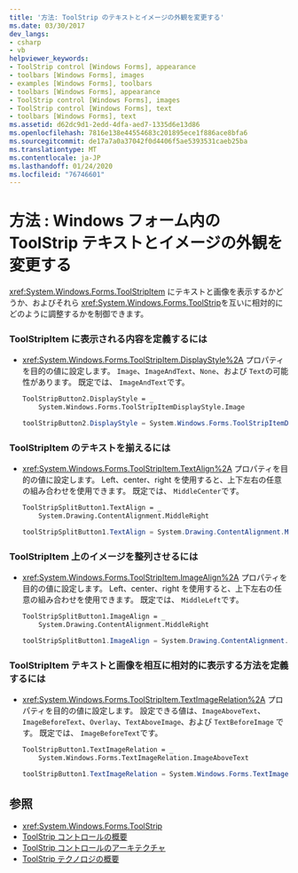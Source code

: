 ```yaml
---
title: '方法: ToolStrip のテキストとイメージの外観を変更する'
ms.date: 03/30/2017
dev_langs:
- csharp
- vb
helpviewer_keywords:
- ToolStrip control [Windows Forms], appearance
- toolbars [Windows Forms], images
- examples [Windows Forms], toolbars
- toolbars [Windows Forms], appearance
- ToolStrip control [Windows Forms], images
- ToolStrip control [Windows Forms], text
- toolbars [Windows Forms], text
ms.assetid: d62dc9d1-2edd-4dfa-aed7-1335d6e13d86
ms.openlocfilehash: 7816e138e44554683c201895ece1f886ace8bfa6
ms.sourcegitcommit: de17a7a0a37042f0d4406f5ae5393531caeb25ba
ms.translationtype: MT
ms.contentlocale: ja-JP
ms.lasthandoff: 01/24/2020
ms.locfileid: "76746601"
---
```

# <a name="how-to-change-the-appearance-of-toolstrip-text-and-images-in-windows-forms"></a>方法 : Windows フォーム内の ToolStrip テキストとイメージの外観を変更する
<xref:System.Windows.Forms.ToolStripItem> にテキストと画像を表示するかどうか、およびそれら <xref:System.Windows.Forms.ToolStrip>を互いに相対的にどのように調整するかを制御できます。  
  
### <a name="to-define-what-is-displayed-on-a-toolstripitem"></a>ToolStripItem に表示される内容を定義するには  
  
- <xref:System.Windows.Forms.ToolStripItem.DisplayStyle%2A> プロパティを目的の値に設定します。 `Image`、`ImageAndText`、`None`、および `Text`の可能性があります。 既定では、 `ImageAndText`です。  
  
    ```vb  
    ToolStripButton2.DisplayStyle = _  
        System.Windows.Forms.ToolStripItemDisplayStyle.Image  
    ```  
  
    ```csharp  
    toolStripButton2.DisplayStyle = System.Windows.Forms.ToolStripItemDisplayStyle.Image;  
    ```  
  
### <a name="to-align-text-on-a-toolstripitem"></a>ToolStripItem のテキストを揃えるには  
  
- <xref:System.Windows.Forms.ToolStripItem.TextAlign%2A> プロパティを目的の値に設定します。 Left、center、right を使用すると、上下左右の任意の組み合わせを使用できます。 既定では、 `MiddleCenter`です。  
  
    ```vb  
    ToolStripSplitButton1.TextAlign = _  
        System.Drawing.ContentAlignment.MiddleRight  
    ```  
  
    ```csharp  
    toolStripSplitButton1.TextAlign = System.Drawing.ContentAlignment.MiddleRight;  
    ```  
  
### <a name="to-align-an-image-on-a-toolstripitem"></a>ToolStripItem 上のイメージを整列させるには  
  
- <xref:System.Windows.Forms.ToolStripItem.ImageAlign%2A> プロパティを目的の値に設定します。 Left、center、right を使用すると、上下左右の任意の組み合わせを使用できます。 既定では、 `MiddleLeft`です。  
  
    ```vb  
    ToolStripSplitButton1.ImageAlign = _  
        System.Drawing.ContentAlignment.MiddleRight  
    ```  
  
    ```csharp  
    toolStripSplitButton1.ImageAlign = System.Drawing.ContentAlignment.MiddleRight;  
    ```  
  
### <a name="to-define-how-toolstripitem-text-and-images-are-displayed-relative-to-each-other"></a>ToolStripItem テキストと画像を相互に相対的に表示する方法を定義するには  
  
- <xref:System.Windows.Forms.ToolStripItem.TextImageRelation%2A> プロパティを目的の値に設定します。 設定できる値は、`ImageAboveText`、`ImageBeforeText`、`Overlay`、`TextAboveImage`、および `TextBeforeImage` です。 既定では、 `ImageBeforeText`です。  
  
    ```vb  
    ToolStripButton1.TextImageRelation = _  
        System.Windows.Forms.TextImageRelation.ImageAboveText  
    ```  
  
    ```csharp  
    toolStripButton1.TextImageRelation = System.Windows.Forms.TextImageRelation.ImageAboveText;  
    ```  
  
## <a name="see-also"></a>参照

- <xref:System.Windows.Forms.ToolStrip>
- [ToolStrip コントロールの概要](toolstrip-control-overview-windows-forms.md)
- [ToolStrip コントロールのアーキテクチャ](toolstrip-control-architecture.md)
- [ToolStrip テクノロジの概要](toolstrip-technology-summary.md)
